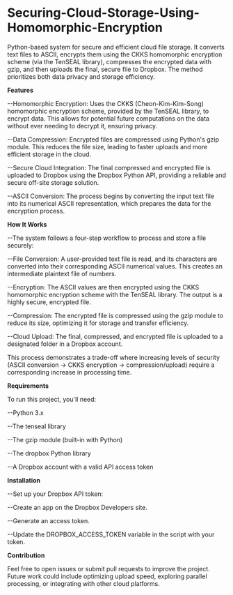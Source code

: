 # Securing-Cloud-Storage-Using-Homomorphic-Encryption
Python-based system for secure and efficient cloud file storage. It converts text files to ASCII, encrypts them using the CKKS homomorphic encryption scheme (via the TenSEAL library), compresses the encrypted data with gzip, and then uploads the final, secure file to Dropbox. The method prioritizes both data privacy and storage efficiency.

**Features**

--Homomorphic Encryption: Uses the CKKS (Cheon-Kim-Kim-Song) homomorphic encryption scheme, provided by the TenSEAL library, to encrypt data. This allows for potential future computations on the data without ever needing to decrypt it, ensuring privacy.

--Data Compression: Encrypted files are compressed using Python's gzip module. This reduces the file size, leading to faster uploads and more efficient storage in the cloud.

--Secure Cloud Integration: The final compressed and encrypted file is uploaded to Dropbox using the Dropbox Python API, providing a reliable and secure off-site storage solution.

--ASCII Conversion: The process begins by converting the input text file into its numerical ASCII representation, which prepares the data for the encryption process.

**How It Works**

--The system follows a four-step workflow to process and store a file securely:

--File Conversion: A user-provided text file is read, and its characters are converted into their corresponding ASCII numerical values. This creates an intermediate plaintext file of numbers.

--Encryption: The ASCII values are then encrypted using the CKKS homomorphic encryption scheme with the TenSEAL library. The output is a highly secure, encrypted file.

--Compression: The encrypted file is compressed using the gzip module to reduce its size, optimizing it for storage and transfer efficiency.

--Cloud Upload: The final, compressed, and encrypted file is uploaded to a designated folder in a Dropbox account.

This process demonstrates a trade-off where increasing levels of security (ASCII conversion -> CKKS encryption -> compression/upload) require a corresponding increase in processing time.

**Requirements**

To run this project, you'll need:

--Python 3.x

--The tenseal library

--The gzip module (built-in with Python)

--The dropbox Python library

--A Dropbox account with a valid API access token

**Installation**

--Set up your Dropbox API token:

--Create an app on the Dropbox Developers site.

--Generate an access token.

--Update the DROPBOX_ACCESS_TOKEN variable in the script with your token.

**Contribution**

Feel free to open issues or submit pull requests to improve the project. Future work could include optimizing upload speed, exploring parallel processing, or integrating with other cloud platforms.

